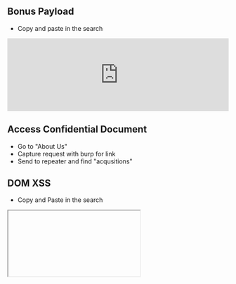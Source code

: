 ## Bonus Payload
- Copy and paste in the search

<iframe width="100%" height="166" scrolling="no" frameborder="no" allow="autoplay" src="https://w.soundcloud.com/player/?url=https%3A//api.soundcloud.com/tracks/771984076&color=%23ff5500&auto_play=true&hide_related=false&show_comments=true&show_user=true&show_reposts=false&show_teaser=true"></iframe>

## Access Confidential Document
- Go to "About Us" 
- Capture request with burp for link
- Send to repeater and find "acqusitions"

## DOM XSS 
- Copy and Paste in the search

<iframe src="javascript:alert(`xss`)">

## Error Handling
- Burp suite 
- Intercept /rest/products/1
- Change to /rest/products/-1

## Bjorrn Photo
- Change '#' to '%23' in the img tag to show picture

## Outdated whitelis
- find blockchain in inspecter on main.js
- paste in url

## Privacy Policy
- sign in and read it

## Repetitive Registration 
- create a user with a different password in the two slots

## Give Zero Star rating
- intercept rating request
- send to repeater
- change to 0 rating
